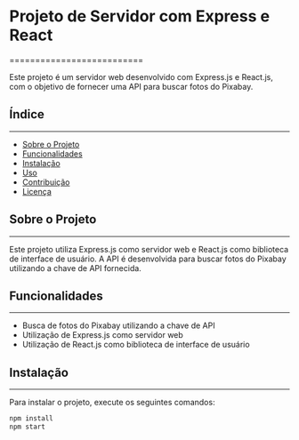 # Projeto de Servidor com Express e React
==========================

Este projeto é um servidor web desenvolvido com Express.js e React.js, com o objetivo de fornecer uma API para buscar fotos do Pixabay.

## Índice
--------

* [Sobre o Projeto](#sobre-o-projeto)
* [Funcionalidades](#funcionalidades)
* [Instalação](#instalação)
* [Uso](#uso)
* [Contribuição](#contribuição)
* [Licença](#licença)

## Sobre o Projeto
---------------

Este projeto utiliza Express.js como servidor web e React.js como biblioteca de interface de usuário. A API é desenvolvida para buscar fotos do Pixabay utilizando a chave de API fornecida.

## Funcionalidades
--------------

* Busca de fotos do Pixabay utilizando a chave de API
* Utilização de Express.js como servidor web
* Utilização de React.js como biblioteca de interface de usuário

## Instalação
------------

Para instalar o projeto, execute os seguintes comandos:

```bash
npm install
npm start